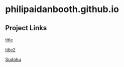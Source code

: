 # philipaidanbooth.github.io

## Project Links
[title](https://philipaidanbooth.github.io/test/)

[title2](https://github.com/philipaidanbooth/test/)

[Sudoku](https://philipaidanbooth.github.io/Sudoku/README.md)

